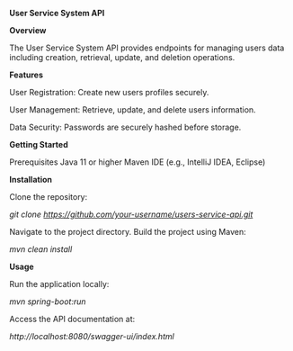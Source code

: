 **User Service System API**

**Overview**

The User Service System API provides endpoints for managing users data including creation, retrieval, update, and deletion operations.

**Features**

User Registration: Create new users profiles securely.

User Management: Retrieve, update, and delete users information.

Data Security: Passwords are securely hashed before storage.


**Getting Started**

Prerequisites
Java 11 or higher
Maven
IDE (e.g., IntelliJ IDEA, Eclipse)


**Installation**


Clone the repository:


_git clone https://github.com/your-username/users-service-api.git_


Navigate to the project directory.
Build the project using Maven:


_mvn clean install_


**Usage**

Run the application locally:

_mvn spring-boot:run_

Access the API documentation at:

_http://localhost:8080/swagger-ui/index.html_
